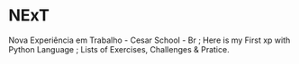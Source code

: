 # NExT
 Nova Experiência em Trabalho - Cesar School - Br ;
 Here is my First xp with Python Language ;
 Lists of Exercises, Challenges & Pratice.
